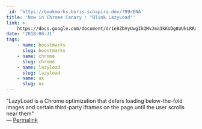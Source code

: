 ```yaml
---
_id: 'https://bookmarks.boris.schapira.dev/?99rENA'
title: 'Now in Chrome Canary : "Blink LazyLoad"'
link: >-
    https://docs.google.com/document/d/1e8ZbVyUwgIkQMvJma3kKUDg8UUkLRRdANStqKuOIvHg/edit
date: '2018-08-31'
tags:
    - name: boostmarks
      slug: boostmarks
    - name: chrome
      slug: chrome
    - name: lazyload
      slug: lazyload
    - name: ux
      slug: ux
---
```


&quot;LazyLoad is a Chrome optimization that defers loading below-the-fold
images and certain third-party iframes on the page until the user scrolls near
them&quot; <br>&#8212;
<a href="https://bookmarks.boris.schapira.dev/?99rENA" title="Permalink">Permalink</a>
